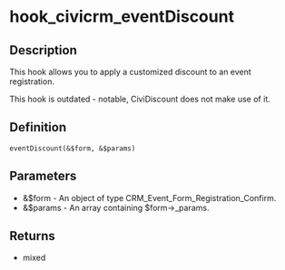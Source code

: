 # hook_civicrm_eventDiscount

## Description

This hook allows you to apply a customized discount to an event
registration.

This hook is outdated - notable, CiviDiscount does not make use of it.

## Definition

    eventDiscount(&$form, &$params)

## Parameters

-   &$form - An object of type CRM_Event_Form_Registration_Confirm.
-   &$params - An array containing $form->_params.

## Returns

-   mixed